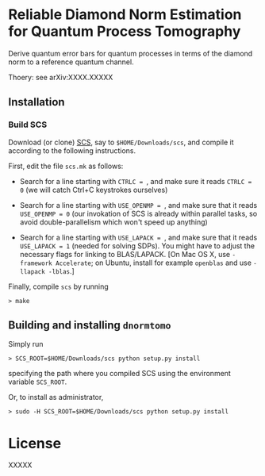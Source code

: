# Reliable Diamond Norm Estimation for Quantum Process Tomography

Derive quantum error bars for quantum processes in terms of the diamond norm to
a reference quantum channel.

Thoery: see arXiv:XXXX.XXXXX


## Installation

### Build SCS

Download (or clone) [SCS](https://github.com/cvxgrp/scs), say to
`$HOME/Downloads/scs`, and compile it according to the following instructions.

First, edit the file `scs.mk` as follows:

 - Search for a line starting with `CTRLC = `, and make sure it reads `CTRLC =
   0` (we will catch Ctrl+C keystrokes ourselves)
   
 - Search for a line starting with `USE_OPENMP = `, and make sure that it reads
   `USE_OPENMP = 0` (our invokation of SCS is already within parallel tasks, so
   avoid double-parallelism which won't speed up anything)
   
 - Search for a line starting with `USE_LAPACK = `, and make sure that it reads
   `USE_LAPACK = 1` (needed for solving SDPs).  You might have to adjust the
   necessary flags for linking to BLAS/LAPACK. [On Mac OS X, use `-framework
   Accelerate`; on Ubuntu, install for example `openblas` and use `-llapack
   -lblas`.]
   
Finally, compile `scs` by running
```
> make
```


## Building and installing `dnormtomo`

Simply run
```
> SCS_ROOT=$HOME/Downloads/scs python setup.py install
```
specifying the path where you compiled SCS using the environment variable `SCS_ROOT`.

Or, to install as administrator,
```
> sudo -H SCS_ROOT=$HOME/Downloads/scs python setup.py install
```


# License

XXXXX


